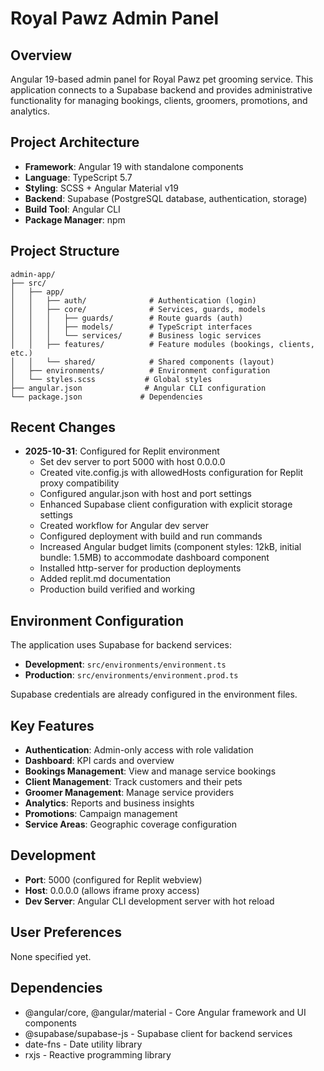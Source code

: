 # Royal Pawz Admin Panel

## Overview
Angular 19-based admin panel for Royal Pawz pet grooming service. This application connects to a Supabase backend and provides administrative functionality for managing bookings, clients, groomers, promotions, and analytics.

## Project Architecture
- **Framework**: Angular 19 with standalone components
- **Language**: TypeScript 5.7
- **Styling**: SCSS + Angular Material v19
- **Backend**: Supabase (PostgreSQL database, authentication, storage)
- **Build Tool**: Angular CLI
- **Package Manager**: npm

## Project Structure
```
admin-app/
├── src/
│   ├── app/
│   │   ├── auth/              # Authentication (login)
│   │   ├── core/              # Services, guards, models
│   │   │   ├── guards/        # Route guards (auth)
│   │   │   ├── models/        # TypeScript interfaces
│   │   │   └── services/      # Business logic services
│   │   ├── features/          # Feature modules (bookings, clients, etc.)
│   │   └── shared/            # Shared components (layout)
│   ├── environments/          # Environment configuration
│   └── styles.scss           # Global styles
├── angular.json              # Angular CLI configuration
└── package.json             # Dependencies
```

## Recent Changes
- **2025-10-31**: Configured for Replit environment
  - Set dev server to port 5000 with host 0.0.0.0
  - Created vite.config.js with allowedHosts configuration for Replit proxy compatibility
  - Configured angular.json with host and port settings
  - Enhanced Supabase client configuration with explicit storage settings
  - Created workflow for Angular dev server
  - Configured deployment with build and run commands
  - Increased Angular budget limits (component styles: 12kB, initial bundle: 1.5MB) to accommodate dashboard component
  - Installed http-server for production deployments
  - Added replit.md documentation
  - Production build verified and working

## Environment Configuration
The application uses Supabase for backend services:
- **Development**: `src/environments/environment.ts`
- **Production**: `src/environments/environment.prod.ts`

Supabase credentials are already configured in the environment files.

## Key Features
- **Authentication**: Admin-only access with role validation
- **Dashboard**: KPI cards and overview
- **Bookings Management**: View and manage service bookings
- **Client Management**: Track customers and their pets
- **Groomer Management**: Manage service providers
- **Analytics**: Reports and business insights
- **Promotions**: Campaign management
- **Service Areas**: Geographic coverage configuration

## Development
- **Port**: 5000 (configured for Replit webview)
- **Host**: 0.0.0.0 (allows iframe proxy access)
- **Dev Server**: Angular CLI development server with hot reload

## User Preferences
None specified yet.

## Dependencies
- @angular/core, @angular/material - Core Angular framework and UI components
- @supabase/supabase-js - Supabase client for backend services
- date-fns - Date utility library
- rxjs - Reactive programming library
